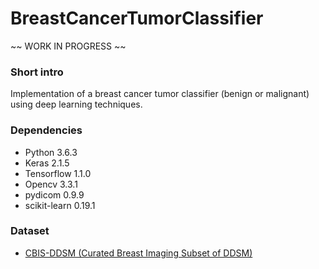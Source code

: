 # BreastCancerTumorClassifier

~~ WORK IN PROGRESS ~~

### Short intro ###
Implementation of a breast cancer tumor classifier (benign or malignant) using deep learning techniques. 

### Dependencies ###
* Python 3.6.3
* Keras 2.1.5
* Tensorflow 1.1.0
* Opencv 3.3.1
* pydicom 0.9.9
* scikit-learn 0.19.1

### Dataset ###
* [CBIS-DDSM (Curated Breast Imaging Subset of DDSM)](https://wiki.cancerimagingarchive.net/display/Public/CBIS-DDSM)
